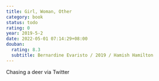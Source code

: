 ```yaml
---
title: Girl, Woman, Other
category: book
status: todo
rating: 0
year: 2019-5-2
date: 2022-05-01 07:14:29+08:00
douban:
  rating: 8.3
  subtitle: Bernardine Evaristo / 2019 / Hamish Hamilton
---
```


Chasing a deer via Twitter
